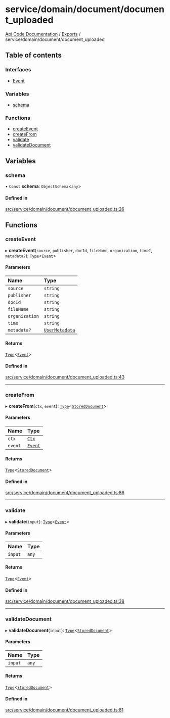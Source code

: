 # service/domain/document/document\_uploaded
 
[Api Code Documentation](../README.md) / [Exports](../modules.md) / service/domain/document/document\_uploaded

## Table of contents

### Interfaces

- [Event](../interfaces/service_domain_document_document_uploaded.Event.md)

### Variables

- [schema](service_domain_document_document_uploaded.md#schema)

### Functions

- [createEvent](service_domain_document_document_uploaded.md#createevent)
- [createFrom](service_domain_document_document_uploaded.md#createfrom)
- [validate](service_domain_document_document_uploaded.md#validate)
- [validateDocument](service_domain_document_document_uploaded.md#validatedocument)

## Variables

### schema

• `Const` **schema**: `ObjectSchema`\<`any`\>

#### Defined in

[src/service/domain/document/document_uploaded.ts:26](https://github.com/openkfw/TruBudget/blob/d2b440c/api/src/service/domain/document/document_uploaded.ts#L26)

## Functions

### createEvent

▸ **createEvent**(`source`, `publisher`, `docId`, `fileName`, `organization`, `time?`, `metadata?`): [`Type`](result.md#type)\<[`Event`](../interfaces/service_domain_document_document_uploaded.Event.md)\>

#### Parameters

| Name | Type |
| :------ | :------ |
| `source` | `string` |
| `publisher` | `string` |
| `docId` | `string` |
| `fileName` | `string` |
| `organization` | `string` |
| `time` | `string` |
| `metadata?` | [`UserMetadata`](service_domain_metadata.md#usermetadata) |

#### Returns

[`Type`](result.md#type)\<[`Event`](../interfaces/service_domain_document_document_uploaded.Event.md)\>

#### Defined in

[src/service/domain/document/document_uploaded.ts:43](https://github.com/openkfw/TruBudget/blob/d2b440c/api/src/service/domain/document/document_uploaded.ts#L43)

___

### createFrom

▸ **createFrom**(`ctx`, `event`): [`Type`](result.md#type)\<[`StoredDocument`](../interfaces/service_domain_document_document.StoredDocument.md)\>

#### Parameters

| Name | Type |
| :------ | :------ |
| `ctx` | [`Ctx`](../interfaces/lib_ctx.Ctx.md) |
| `event` | [`Event`](../interfaces/service_domain_document_document_uploaded.Event.md) |

#### Returns

[`Type`](result.md#type)\<[`StoredDocument`](../interfaces/service_domain_document_document.StoredDocument.md)\>

#### Defined in

[src/service/domain/document/document_uploaded.ts:86](https://github.com/openkfw/TruBudget/blob/d2b440c/api/src/service/domain/document/document_uploaded.ts#L86)

___

### validate

▸ **validate**(`input`): [`Type`](result.md#type)\<[`Event`](../interfaces/service_domain_document_document_uploaded.Event.md)\>

#### Parameters

| Name | Type |
| :------ | :------ |
| `input` | `any` |

#### Returns

[`Type`](result.md#type)\<[`Event`](../interfaces/service_domain_document_document_uploaded.Event.md)\>

#### Defined in

[src/service/domain/document/document_uploaded.ts:38](https://github.com/openkfw/TruBudget/blob/d2b440c/api/src/service/domain/document/document_uploaded.ts#L38)

___

### validateDocument

▸ **validateDocument**(`input`): [`Type`](result.md#type)\<[`StoredDocument`](../interfaces/service_domain_document_document.StoredDocument.md)\>

#### Parameters

| Name | Type |
| :------ | :------ |
| `input` | `any` |

#### Returns

[`Type`](result.md#type)\<[`StoredDocument`](../interfaces/service_domain_document_document.StoredDocument.md)\>

#### Defined in

[src/service/domain/document/document_uploaded.ts:81](https://github.com/openkfw/TruBudget/blob/d2b440c/api/src/service/domain/document/document_uploaded.ts#L81)
